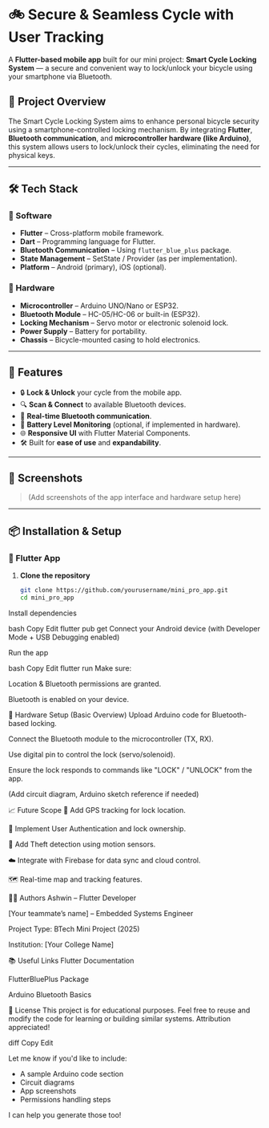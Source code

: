 # 🚲 Secure & Seamless Cycle with User Tracking

A **Flutter-based mobile app** built for our mini project: **Smart Cycle Locking System** — a secure and convenient way to lock/unlock your bicycle using your smartphone via Bluetooth.

## 📱 Project Overview

The Smart Cycle Locking System aims to enhance personal bicycle security using a smartphone-controlled locking mechanism. By integrating **Flutter**, **Bluetooth communication**, and **microcontroller hardware (like Arduino)**, this system allows users to lock/unlock their cycles, eliminating the need for physical keys.

---

## 🛠️ Tech Stack

### 📱 Software
- **Flutter** – Cross-platform mobile framework.
- **Dart** – Programming language for Flutter.
- **Bluetooth Communication** – Using `flutter_blue_plus` package.
- **State Management** – SetState / Provider (as per implementation).
- **Platform** – Android (primary), iOS (optional).

### 🔩 Hardware
- **Microcontroller** – Arduino UNO/Nano or ESP32.
- **Bluetooth Module** – HC-05/HC-06 or built-in (ESP32).
- **Locking Mechanism** – Servo motor or electronic solenoid lock.
- **Power Supply** – Battery for portability.
- **Chassis** – Bicycle-mounted casing to hold electronics.

---

## 🚀 Features

- 🔒 **Lock & Unlock** your cycle from the mobile app.
- 🔍 **Scan & Connect** to available Bluetooth devices.
- 📡 **Real-time Bluetooth communication**.
- 🔋 **Battery Level Monitoring** (optional, if implemented in hardware).
- 🌐 **Responsive UI** with Flutter Material Components.
- 🛠️ Built for **ease of use** and **expandability**.

---

## 📸 Screenshots

> (Add screenshots of the app interface and hardware setup here)

---

## 📦 Installation & Setup

### 🔧 Flutter App

1. **Clone the repository**
   ```bash
   git clone https://github.com/yourusername/mini_pro_app.git
   cd mini_pro_app
Install dependencies

bash
Copy
Edit
flutter pub get
Connect your Android device (with Developer Mode + USB Debugging enabled)

Run the app

bash
Copy
Edit
flutter run
Make sure:

Location & Bluetooth permissions are granted.

Bluetooth is enabled on your device.

🤖 Hardware Setup (Basic Overview)
Upload Arduino code for Bluetooth-based locking.

Connect the Bluetooth module to the microcontroller (TX, RX).

Use digital pin to control the lock (servo/solenoid).

Ensure the lock responds to commands like "LOCK" / "UNLOCK" from the app.

(Add circuit diagram, Arduino sketch reference if needed)

📈 Future Scope
📍 Add GPS tracking for lock location.

🔐 Implement User Authentication and lock ownership.

🧠 Add Theft detection using motion sensors.

☁️ Integrate with Firebase for data sync and cloud control.

🗺️ Real-time map and tracking features.

🧑‍💻 Authors
Ashwin – Flutter Developer

[Your teammate’s name] – Embedded Systems Engineer

Project Type: BTech Mini Project (2025)

Institution: [Your College Name]

📚 Useful Links
Flutter Documentation

FlutterBluePlus Package

Arduino Bluetooth Basics

📜 License
This project is for educational purposes. Feel free to reuse and modify the code for learning or building similar systems. Attribution appreciated!

diff
Copy
Edit

Let me know if you'd like to include:
- A sample Arduino code section
- Circuit diagrams
- App screenshots
- Permissions handling steps

I can help you generate those too!







